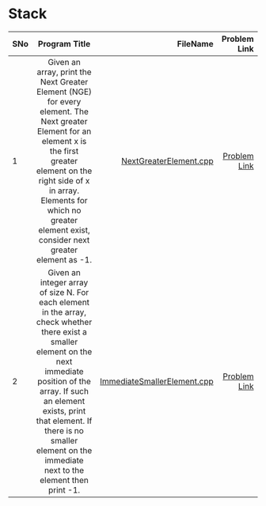 # Stack
| SNo        | Program Title           | FileName  | Problem Link  |
| ------------- |:-------------:| -----:| -----:|
| 1     | Given an array, print the Next Greater Element (NGE) for every element. The Next greater Element for an element x is the first greater element on the right side of x in array. Elements for which no greater element exist, consider next greater element as -1. | [NextGreaterElement.cpp](https://github.com/AbhishekSinghMaverick/Stack/blob/master/NextGreaterElement.cpp) |[Problem Link](https://practice.geeksforgeeks.org/problems/next-larger-element/0)|
| 2     | Given an integer array of size N. For each element in the array, check whether there exist a smaller element on the next immediate position of the array. If such an element exists, print that element. If there is no smaller element on the immediate next to the element then print -1. | [ImmediateSmallerElement.cpp](https://github.com/AbhishekSinghMaverick/Stack/blob/master/ImmediateSmallerElement.cpp) |[Problem Link](https://practice.geeksforgeeks.org/problems/immediate-smaller-element/0)|
